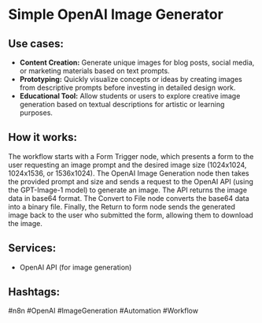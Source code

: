 # Simple OpenAI Image Generator

## Use cases:

*   **Content Creation:** Generate unique images for blog posts, social media, or marketing materials based on text prompts.
*   **Prototyping:** Quickly visualize concepts or ideas by creating images from descriptive prompts before investing in detailed design work.
*   **Educational Tool:** Allow students or users to explore creative image generation based on textual descriptions for artistic or learning purposes.

## How it works:

The workflow starts with a Form Trigger node, which presents a form to the user requesting an image prompt and the desired image size (1024x1024, 1024x1536, or 1536x1024). The OpenAI Image Generation node then takes the provided prompt and size and sends a request to the OpenAI API (using the GPT-Image-1 model) to generate an image. The API returns the image data in base64 format.  The Convert to File node converts the base64 data into a binary file. Finally, the Return to form node sends the generated image back to the user who submitted the form, allowing them to download the image.

## Services:

*   OpenAI API (for image generation)

## Hashtags:

#n8n #OpenAI #ImageGeneration #Automation #Workflow
